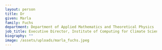 ```yaml
---
layout: person
title: Dr
given: Marla
family: Fuchs
department: Department of Applied Mathematics and Theoretical Physics
job_title: Executive Director, Institute of Computing for Climate Science
biography: ""
image: /assets/uploads/marla_fuchs.jpeg
---
```

